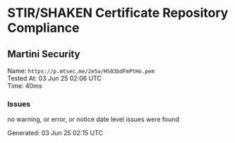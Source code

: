 # STIR/SHAKEN Certificate Repository Compliance

## Martini Security

Name: `https://p.mtsec.me/2e5a/HS03bdFmPtHo.pem`\
Tested At: 03 Jun 25 02:06 UTC\
Time: 40ms

### Issues

no warning, or error, or notice date level issues were found

Generated: 03 Jun 25 02:15 UTC